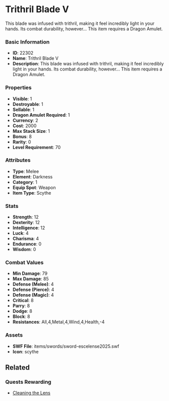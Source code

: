 # Trithril Blade V

This blade was infused with trithril, making it feel incredibly light in your hands. Its combat durability, however... This item requires a Dragon Amulet.

### Basic Information

- **ID**: 22302
- **Name**: Trithril Blade V
- **Description**: This blade was infused with trithril, making it feel incredibly light in your hands. Its combat durability, however... This item requires a Dragon Amulet.

### Properties

- **Visible**: 1
- **Destroyable**: 1
- **Sellable**: 1
- **Dragon Amulet Required**: 1
- **Currency**: 2
- **Cost**: 2000
- **Max Stack Size**: 1
- **Bonus**: 8
- **Rarity**: 0
- **Level Requirement**: 70

### Attributes

- **Type**: Melee
- **Element**: Darkness
- **Category**: 1
- **Equip Spot**: Weapon
- **Item Type**: Scythe

### Stats

- **Strength**: 12
- **Dexterity**: 12
- **Intelligence**: 12
- **Luck**: 4
- **Charisma**: 4
- **Endurance**: 0
- **Wisdom**: 0

### Combat Values

- **Min Damage**: 79
- **Max Damage**: 85
- **Defense (Melee)**: 4
- **Defense (Pierce)**: 4
- **Defense (Magic)**: 4
- **Critical**: 8
- **Parry**: 8
- **Dodge**: 8
- **Block**: 8
- **Resistances**: All,4,Metal,4,Wind,4,Health,-4

### Assets

- **SWF File**: items/swords/sword-escelense2025.swf
- **Icon**: scythe

## Related

### Quests Rewarding

- [Cleaning the Lens](../quests/2213-cleaning-the-lens.md)

